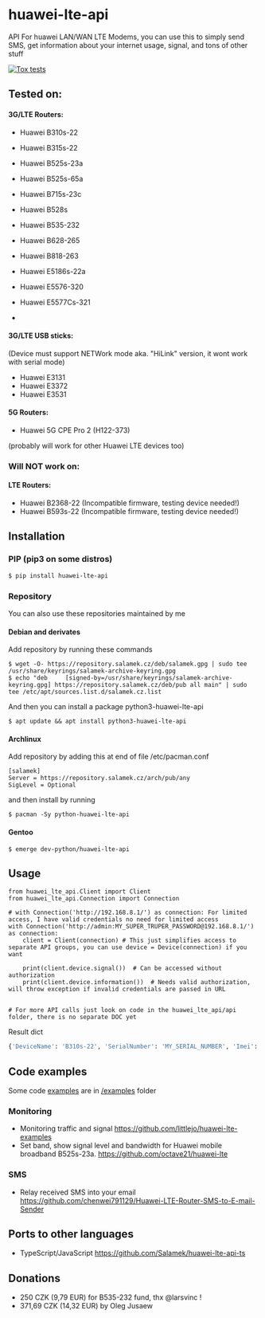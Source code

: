 # huawei-lte-api
API For huawei LAN/WAN LTE Modems,
you can use this to simply send SMS, get information about your internet usage, signal, and tons of other stuff

[![Tox tests](https://github.com/Salamek/huawei-lte-api/actions/workflows/python-test.yml/badge.svg)](https://github.com/Salamek/huawei-lte-api/actions/workflows/python-test.yml)

## Tested on:
#### 3G/LTE Routers:
* Huawei B310s-22
* Huawei B315s-22
* Huawei B525s-23a
* Huawei B525s-65a
* Huawei B715s-23c
* Huawei B528s
* Huawei B535-232
* Huawei B628-265
* Huawei B818-263
* Huawei E5186s-22a
* Huawei E5576-320
* Huawei E5577Cs-321

* 
#### 3G/LTE USB sticks:
(Device must support NETWork mode aka. "HiLink" version, it wont work with serial mode)
* Huawei E3131
* Huawei E3372
* Huawei E3531


#### 5G Routers:
* Huawei 5G CPE Pro 2 (H122-373)

(probably will work for other Huawei LTE devices too)

### Will NOT work on:
#### LTE Routers:
* Huawei B2368-22 (Incompatible firmware, testing device needed!)
* Huawei B593s-22 (Incompatible firmware, testing device needed!)


## Installation

### PIP (pip3 on some distros)
```bash
$ pip install huawei-lte-api
```
### Repository
You can also use these repositories maintained by me
#### Debian and derivates

Add repository by running these commands

```
$ wget -O- https://repository.salamek.cz/deb/salamek.gpg | sudo tee /usr/share/keyrings/salamek-archive-keyring.gpg
$ echo "deb     [signed-by=/usr/share/keyrings/salamek-archive-keyring.gpg] https://repository.salamek.cz/deb/pub all main" | sudo tee /etc/apt/sources.list.d/salamek.cz.list
```

And then you can install a package python3-huawei-lte-api

```
$ apt update && apt install python3-huawei-lte-api
```

#### Archlinux

Add repository by adding this at end of file /etc/pacman.conf

```
[salamek]
Server = https://repository.salamek.cz/arch/pub/any
SigLevel = Optional
```

and then install by running

```
$ pacman -Sy python-huawei-lte-api
```

#### Gentoo

```
$ emerge dev-python/huawei-lte-api
```


## Usage

```python3
from huawei_lte_api.Client import Client
from huawei_lte_api.Connection import Connection

# with Connection('http://192.168.8.1/') as connection: For limited access, I have valid credentials no need for limited access
with Connection('http://admin:MY_SUPER_TRUPER_PASSWORD@192.168.8.1/') as connection:
    client = Client(connection) # This just simplifies access to separate API groups, you can use device = Device(connection) if you want

    print(client.device.signal())  # Can be accessed without authorization
    print(client.device.information())  # Needs valid authorization, will throw exception if invalid credentials are passed in URL


# For more API calls just look on code in the huawei_lte_api/api folder, there is no separate DOC yet

```
Result dict
```python
{'DeviceName': 'B310s-22', 'SerialNumber': 'MY_SERIAL_NUMBER', 'Imei': 'MY_IMEI', 'Imsi': 'MY_IMSI', 'Iccid': 'MY_ICCID', 'Msisdn': None, 'HardwareVersion': 'WL1B310FM03', 'SoftwareVersion': '21.311.06.03.55', 'WebUIVersion': '17.100.09.00.03', 'MacAddress1': 'EHM:MY:MAC', 'MacAddress2': None, 'ProductFamily': 'LTE', 'Classify': 'cpe', 'supportmode': None, 'workmode': 'LTE'}
```

## Code examples

Some code [examples](examples/) are in [/examples](examples/)  folder

### Monitoring

* Monitoring traffic and signal https://github.com/littlejo/huawei-lte-examples
* Set band, show signal level and bandwidth for Huawei mobile broadband B525s-23a. https://github.com/octave21/huawei-lte

### SMS

* Relay received SMS into your email https://github.com/chenwei791129/Huawei-LTE-Router-SMS-to-E-mail-Sender

## Ports to other languages

* TypeScript/JavaScript https://github.com/Salamek/huawei-lte-api-ts

## Donations

* 250 CZK (9,79 EUR) for B535-232 fund, thx @larsvinc !
* 371,69 CZK (14,32 EUR) by Oleg Jusaew

